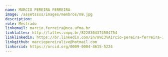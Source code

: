 ```yaml
---
name: MARCIO PEREIRA FERREIRA
image: /assetssss/images/membros/m9.jpg
description:
role: Mestrado
linkemail: marcio.ferreira@nca.ufma.br
linklattes: http://lattes.cnpq.br/8228304374584754
linklinkedin: https://br.linkedin.com/in/m%C3%A1rcio-pereira-ferreira-1bab162b5
linkgithub: marciopereiralive@hotmail.com
linkorcid: https://orcid.org/0009-0004-4615-5224
---
```


